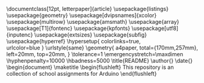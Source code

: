 \documentclass[12pt, letterpaper]{article}
\usepackage{listings}
\usepackage{geometry}
\usepackage[dvipsnames]{xcolor}
\usepackage{multirow}
\usepackage{amsmath}
\usepackage{array}
\usepackage[T1]{fontenc} 
\usepackage{kpfonts}
\usepackage[utf8]{inputenc}
\usepackage{extsizes}
\usepackage{subfig}
\usepackage{hyperref}
\hypersetup{
    colorlinks=true,  
    urlcolor=blue
}
\urlstyle{same}
\geometry{
    a4paper,
    total={170mm,257mm},
    left=20mm,
    top=20mm,
}
\tolerance=1
\emergencystretch=\maxdimen
\hyphenpenalty=10000
\hbadness=5000
\title{README}
\author{}
\date{}
\begin{document}
\maketitle
\begin{flushleft}
    This repository is an collection of school assignments for Arduino
\end{flushleft}
